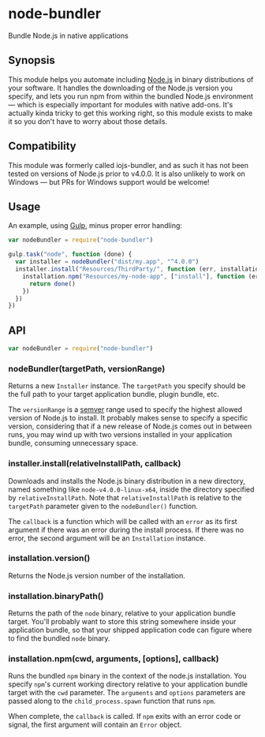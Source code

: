 # node-bundler

Bundle Node.js in native applications

## Synopsis

This module helps you automate including [Node.js](https://nodejs.org/) in binary distributions of your software. It handles the downloading of the Node.js version you specify, and lets you run npm from within the bundled Node.js environment — which is especially important for modules with native add-ons. It's actually kinda tricky to get this working right, so this module exists to make it so you don't have to worry about those details.

## Compatibility

This module was formerly called iojs-bundler, and as such it has not been tested on versions of Node.js prior to v4.0.0. It is also unlikely to work on Windows — but PRs for Windows support would be welcome!

## Usage

An example, using [Gulp](http://gulpjs.com/), minus proper error handling:

```javascript
var nodeBundler = require("node-bundler")

gulp.task("node", function (done) {
  var installer = nodeBundler("dist/my.app", "^4.0.0")
  installer.install("Resources/ThirdParty/", function (err, installation) {
    installation.npm("Resources/my-node-app", ["install"], function (err) {
      return done()
    })
  })
})
```

## API

```javascript
var nodeBundler = require("node-bundler")
```

### nodeBundler(targetPath, versionRange)

Returns a new `Installer` instance. The `targetPath` you specify should be the full path to your target application bundle, plugin bundle, etc.

The `versionRange` is a [semver](https://npmjs.com/package/semver) range used to specify the highest allowed version of Node.js to install. It probably makes sense to specify a specific version, considering that if a new release of Node.js comes out in between runs, you may wind up with two versions installed in your application bundle, consuming unnecessary space.

### installer.install(relativeInstallPath, callback)

Downloads and installs the Node.js binary distribution in a new directory, named something like `node-v4.0.0-linux-x64`, inside the directory specified by `relativeInstallPath`. Note that `relativeInstallPath` is relative to the `targetPath` parameter given to the `nodeBundler()` function.

The `callback` is a function which will be called with an `error` as its first argument if there was an error during the install process. If there was no error, the second argument will be an `Installation` instance.

### installation.version()

Returns the Node.js version number of the installation.

### installation.binaryPath()

Returns the path of the `node` binary, relative to your application bundle target. You'll probably want to store this string somewhere inside your application bundle, so that your shipped application code can figure where to find the bundled `node` binary.

### installation.npm(cwd, arguments, [options], callback)

Runs the bundled `npm` binary in the context of the node.js installation. You specify `npm`'s current working directory relative to your application bundle target with the `cwd` parameter. The `arguments` and `options` parameters are passed along to the `child_process.spawn` function that runs `npm`.

When complete, the `callback` is called. If `npm` exits with an error code or signal, the first argument will contain an `Error` object.
